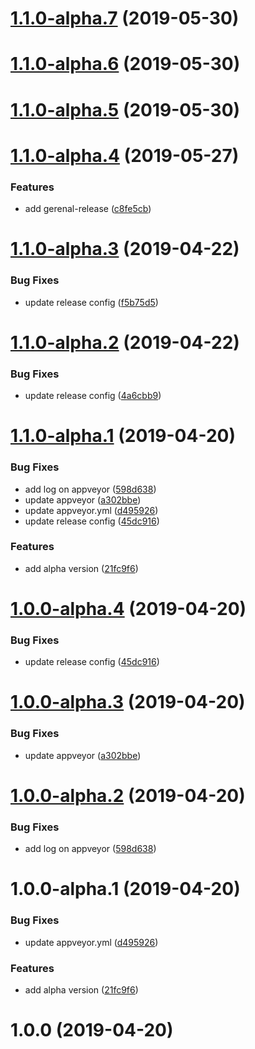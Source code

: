 # [1.1.0-alpha.7](https://github.com/billowz/ts.pt/compare/v1.1.0-alpha.6@alpha...v1.1.0-alpha.7@alpha ) (2019-05-30)

# [1.1.0-alpha.6](https://github.com/billowz/ts.pt/compare/v1.1.0-alpha.5@alpha...v1.1.0-alpha.6@alpha ) (2019-05-30)

# [1.1.0-alpha.5](https://github.com/billowz/ts.pt/compare/v1.1.0-alpha.4@alpha...v1.1.0-alpha.5@alpha ) (2019-05-30)

# [1.1.0-alpha.4](https://github.com/billowz/ts.pt/compare/v1.1.0-alpha.3@alpha...v1.1.0-alpha.4@alpha ) (2019-05-27)

### Features

* add gerenal-release ([c8fe5cb](https://github.com/billowz/ts.pt/commit/c8fe5cb ))

# [1.1.0-alpha.3](https://github.com/billowz/ts.pt/compare/v1.1.0-alpha.2@alpha...v1.1.0-alpha.3@alpha) (2019-04-22)


### Bug Fixes

* update release config ([f5b75d5](https://github.com/billowz/ts.pt/commit/f5b75d5))

# [1.1.0-alpha.2](https://github.com/billowz/ts.pt/compare/v1.1.0-alpha.1@alpha...v1.1.0-alpha.2@alpha) (2019-04-22)


### Bug Fixes

* update release config ([4a6cbb9](https://github.com/billowz/ts.pt/commit/4a6cbb9))

# [1.1.0-alpha.1](https://github.com/billowz/ts.pt/compare/v1.0.0...v1.1.0-alpha.1@alpha) (2019-04-20)


### Bug Fixes

* add log on appveyor ([598d638](https://github.com/billowz/ts.pt/commit/598d638))
* update appveyor ([a302bbe](https://github.com/billowz/ts.pt/commit/a302bbe))
* update appveyor.yml ([d495926](https://github.com/billowz/ts.pt/commit/d495926))
* update release config ([45dc916](https://github.com/billowz/ts.pt/commit/45dc916))


### Features

* add alpha version ([21fc9f6](https://github.com/billowz/ts.pt/commit/21fc9f6))

# [1.0.0-alpha.4](https://github.com/billowz/ts.pt/compare/v1.0.0-alpha.3@alpha...v1.0.0-alpha.4@alpha) (2019-04-20)


### Bug Fixes

* update release config ([45dc916](https://github.com/billowz/ts.pt/commit/45dc916))

# [1.0.0-alpha.3](https://github.com/billowz/ts.pt/compare/v1.0.0-alpha.2@alpha...v1.0.0-alpha.3@alpha) (2019-04-20)


### Bug Fixes

* update appveyor ([a302bbe](https://github.com/billowz/ts.pt/commit/a302bbe))

# [1.0.0-alpha.2](https://github.com/billowz/ts.pt/compare/v1.0.0-alpha.1@alpha...v1.0.0-alpha.2@alpha) (2019-04-20)


### Bug Fixes

* add log on appveyor ([598d638](https://github.com/billowz/ts.pt/commit/598d638))

# 1.0.0-alpha.1 (2019-04-20)


### Bug Fixes

* update appveyor.yml ([d495926](https://github.com/billowz/ts.pt/commit/d495926))


### Features

* add alpha version ([21fc9f6](https://github.com/billowz/ts.pt/commit/21fc9f6))

# 1.0.0 (2019-04-20)
